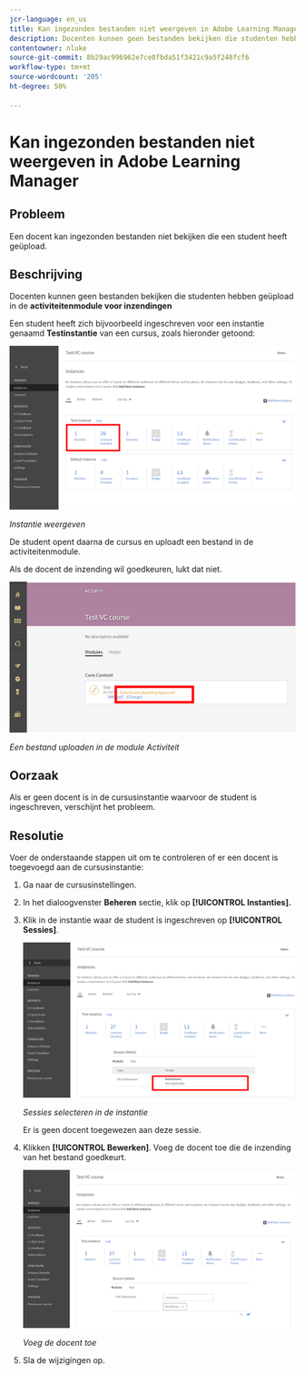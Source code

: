 ```yaml
---
jcr-language: en_us
title: Kan ingezonden bestanden niet weergeven in Adobe Learning Manager
description: Docenten kunnen geen bestanden bekijken die studenten hebben geüpload in de module Verzendactiviteit.
contentowner: nluke
source-git-commit: 8b29ac996962e7ce8fbda51f3421c9a5f248fcf6
workflow-type: tm+mt
source-wordcount: '205'
ht-degree: 50%

---
```




# Kan ingezonden bestanden niet weergeven in Adobe Learning Manager

## Probleem

Een docent kan ingezonden bestanden niet bekijken die een student heeft geüpload.

## Beschrijving

Docenten kunnen geen bestanden bekijken die studenten hebben geüpload in de **activiteitenmodule voor inzendingen**

Een student heeft zich bijvoorbeeld ingeschreven voor een instantie genaamd **Testinstantie** van een cursus, zoals hieronder getoond:

![](assets/test-instance.png)

*Instantie weergeven*

De student opent daarna de cursus en uploadt een bestand in de activiteitenmodule.

Als de docent de inzending wil goedkeuren, lukt dat niet.

![](assets/activity.png)

*Een bestand uploaden in de module Activiteit*

## Oorzaak

Als er geen docent is in de cursusinstantie waarvoor de student is ingeschreven, verschijnt het probleem.

## Resolutie

Voer de onderstaande stappen uit om te controleren of er een docent is toegevoegd aan de cursusinstantie:

1. Ga naar de cursusinstellingen.
1. In het dialoogvenster **Beheren** sectie, klik op **[!UICONTROL Instanties].**
1. Klik in de instantie waar de student is ingeschreven op **[!UICONTROL Sessies]**.

   ![](assets/check-instructor.png)

   *Sessies selecteren in de instantie*

   Er is geen docent toegewezen aan deze sessie.

1. Klikken **[!UICONTROL Bewerken]**. Voeg de docent toe die de inzending van het bestand goedkeurt.

   ![](assets/assign-instructor.png)

   *Voeg de docent toe*
1. Sla de wijzigingen op.

